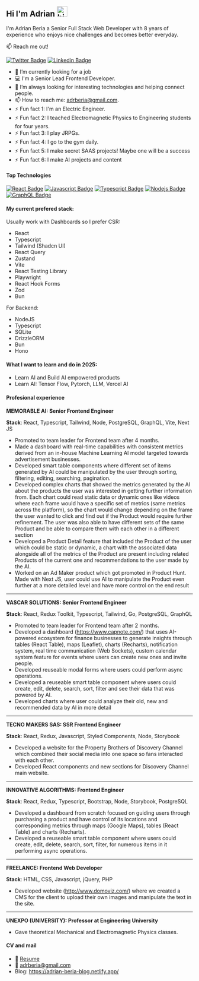 ## Hi I'm Adrian <img src="https://user-images.githubusercontent.com/1303154/88677602-1635ba80-d120-11ea-84d8-d263ba5fc3c0.gif" width="28px" height="28px" alt="hi">

I'm Adrian Beria a Senior Full Stack Web Developer with 8 years of experience who enjoys nice challenges and becomes better everyday.

:mailbox: Reach me out!

[![Twitter Badge](https://img.shields.io/badge/-@adrberia-1ca0f1?style=flat&labelColor=1ca0f1&logo=twitter&logoColor=white&link=https://twitter.com/adrberia)](https://twitter.com/adrberia) [![Linkedin Badge](https://img.shields.io/badge/-adrberia-0e76a8?style=flat&labelColor=0e76a8&logo=linkedin&logoColor=white)](https://www.linkedin.com/in/adrianberia2013/)

<!-- TODO: Add last video link -->

- 🔭 I’m currently looking for a job
- :computer: I'm a Senior Lead Frontend Developer.
- 🤔 I’m always looking for interesting technologies and helping connect people.
- 📫 How to reach me: adrberia@gmail.com.
- ⚡ Fun fact 1: I'm an Electric Engineer.
- ⚡ Fun fact 2: I teached Electromagnetic Physics to Engineering students for four years.
- ⚡ Fun fact 3: I play JRPGs.
- ⚡ Fun fact 4: I go to the gym daily.
- ⚡ Fun fact 5: I make secret SAAS projects! Maybe one will be a success
- ⚡ Fun fact 6: I make AI projects and content

#### Top Technologies

<!-- TODO: Make technologies links takes you to repositories -->

[![React Badge](https://img.shields.io/badge/-React-61DBFB?style=for-the-badge&labelColor=black&logo=react&logoColor=61DBFB)](#) [![Javascript Badge](https://img.shields.io/badge/-Javascript-F0DB4F?style=for-the-badge&labelColor=black&logo=javascript&logoColor=F0DB4F)](#) [![Typescript Badge](https://img.shields.io/badge/-Typescript-007acc?style=for-the-badge&labelColor=black&logo=typescript&logoColor=007acc)](#) [![Nodejs Badge](https://img.shields.io/badge/-Nodejs-3C873A?style=for-the-badge&labelColor=black&logo=node.js&logoColor=3C873A)](#) [![GraphQL Badge](https://img.shields.io/badge/-GraphQl-e535ab?style=for-the-badge&labelColor=black&logo=node.js&logoColor=e535ab)](#)

#### My current prefered stack:

Usually work with Dashboards so I prefer CSR:

- React
- Typescript
- Tailwind (Shadcn UI)
- React Query
- Zustand
- Vite
- React Testing Library
- Playwright
- React Hook Forms
- Zod
- Bun

For Backend:

- NodeJS
- Typescript
- SQLite
- DrizzleORM
- Bun
- Hono

#### What I want to learn and do in 2025:

- Learn AI and Build AI empowered products
- Learn AI: Tensor Flow, Pytorch, LLM, Vercel AI

#### Profesional experience

**MEMORABLE AI: Senior Frontend Engineer**

**Stack**: React, Typescript, Tailwind, Node, PostgreSQL, GraphQL, Vite, Next JS
-	Promoted to team leader for Frontend team after 4 months.
-	Made a dashboard with real-time capabilities with consistent metrics derived from an in-house Machine Learning AI model targeted towards advertisement businesses.
-	Developed smart table components where different set of items generated by AI could be manipulated by the user through sorting, filtering, editing, searching, pagination.
-	Developed complex charts that showed the metrics generated by the AI about the products the user was interested in getting further information from. Each chart could read static data or dynamic ones like videos where each frame would have a specific set of metrics (same metrics across the platform), so the chart would change depending on the frame the user wanted to click and find out if the Product would require further refinement. The user was also able to have different sets of the same Product and be able to compare them with each other in a different section
-	Developed a Product Detail feature that included the Product of the user which could be static or dynamic, a chart with the associated data alongside all of the metrics of the Product are present including related Products of the current one and recommendations to the user made by the AI.
-	Worked on an Ad Maker product which got promoted in Product Hunt. Made with Next JS, user could use AI to manipulate the Product even further at a more detailed level and have more control on the end result

___
**VASCAR SOLUTIONS: Senior Frontend Engineer**

**Stack**: React, Redux Toolkit, Typescript, Tailwind, Go, PostgreSQL, GraphQL
-	Promoted to team leader for Frontend team after 2 months.
-	Developed a dashboard (https://www.capnote.com/) that uses AI-powered ecosystem for finance businesses to generate insights through tables (React Table), maps (Leaflet), charts (Recharts), notification system, real time communication (Web Sockets), custom calendar system feature for events where users can create new ones and invite people.
-	Developed reuseable modal forms where users could perform async operations.
-	Developed a reuseable smart table component where users could create, edit, delete, search, sort, filter and see their data that was powered by AI.
-	Developed charts where user could analyze their old, new and recommended data by AI in more detail

___
**TECNO MAKERS SAS: SSR Frontend Engineer**

**Stack**: React, Redux, Javascript, Styled Components, Node, Storybook
-	Developed a website for the Property Brothers of Discovery Channel which combined their social media into one space so fans interacted with each other.
-	Developed React components and new sections for Discovery Channel main website.
___
**INNOVATIVE ALGORITHMS: Frontend Engineer**

**Stack**: React, Redux, Typescript, Bootstrap, Node, Storybook, PostgreSQL
-	Developed a dashboard from scratch focused on guiding users through purchasing a product and have control of its locations and corresponding metrics through maps (Google Maps), tables (React Table) and charts (Recharts).
-	Developed a reuseable smart table component where users could create, edit, delete, search, sort, filter, for numerous items in it performing async operations.

___
**FREELANCE: Frontend Web Developer**

**Stack**: HTML, CSS, Javascript, jQuery, PHP
-	Developed website (http://www.domoviz.com/) where we created a CMS for the client to upload their own images and manipulate the text in the site.

___
**UNEXPO (UNIVERSITY): Professor at Engineering University**
-	Gave theoretical Mechanical and Electromagnetic Physics classes.

#### CV and mail
- :paperclip: [Resume](https://www.linkedin.com/in/adrianberia2013/overlay/1730517712899/single-media-viewer/?profileId=ACoAAAXEylIB8j4FB-gX1otOzNvAc-MRIHyRTSk)
- :email: adrberia@gmail.com
- Blog: https://adrian-beria-blog.netlify.app/
